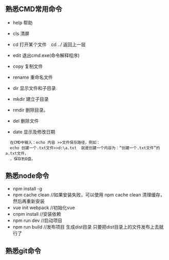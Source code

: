 ## 熟悉CMD常用命令
- help 帮助 
- cls 清屏 
- cd 打开某个文件　cd ../  返回上一层
- edit 退出cmd.exe(命令解释程序) 

- copy  复制文件
- rename 重命名文件
- dir  显示文件和子目录
- mkdir 建立子目录 
- rmdir 删除目录。
- del 删除文件
- date 显示及修改日期 
```
  在CMD中输入：echo 内容 >>文件保存路径，例如：
  echo 创建一个.txt文件>>d:\a.txt  就是创建一个内容为：“创建一个.txt文件”的a.txt文件，
  ，保存到D盘。
```
## 熟悉node命令

- npm install -g
- npm cache clean     //如果安装失败，可以使用 npm cache clean 清理缓存，然后再重新安装
- vue init webpack    //初始化vue
- cnpm install      //安装依赖
- npm run dev       //启动项目
- npm run build     //发布项目 生成dist目录  只要把dist目录上的文件发布上去就行了

## 熟悉git命令
